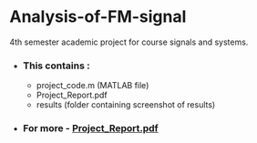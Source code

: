 # Analysis-of-FM-signal
4th semester academic project for course signals and systems.

* ### This contains :
  - project_code.m (MATLAB file)
  - Project_Report.pdf
  - results (folder containing screenshot of results)

* ### For more - [Project_Report.pdf](https://github.com/Mohit-Nathrani/Analysis-of-FM-signal/blob/master/Project_Report.pdf) 
